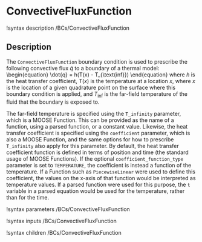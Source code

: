 # ConvectiveFluxFunction

!syntax description /BCs/ConvectiveFluxFunction

## Description

The `ConvectiveFluxFunction` boundary condition is used to prescribe the following convective flux
$\dot{q}$ to a boundary of a thermal model:
\begin{equation}
   \dot{q} = h(T(x) - T_{\text{inf}})
\end{equation}
where $h$ is the heat transfer coefficient, $T(x)$ is the temperature at a location $x$, where $x$ is
the location of a given quadrature point on the surface where this boundary condition is applied, and
$T_{\text{inf}}$ is the far-field temperature of the fluid that the boundary is exposed to.

The far-field temperature is specified using the `T_infinity` parameter, which is a MOOSE Function. This can be provided as the name of a function, using a parsed function, or a constant value.  Likewise, the heat transfer coefficient is specified using the `coefficient` parameter, which is also a MOOSE Function, and the same options for how to prescribe `T_infinity` also apply for this parameter. By default, the heat transfer coefficient function is defined in terms of position and time (the standard usage of MOOSE Functions). If the optional `coefficient_function_type` parameter is set to `TEMPERATURE`, the coefficient is instead a function of the temperature. If a Function such as `PiecewiseLinear` were used to define this coefficient, the values on the x-axis of that function would be interpreted as temperature values. If a parsed function were used for this purpose, the `t` variable in a parsed equation would be used for the temperature, rather than for the time.

!syntax parameters /BCs/ConvectiveFluxFunction

!syntax inputs /BCs/ConvectiveFluxFunction

!syntax children /BCs/ConvectiveFluxFunction
